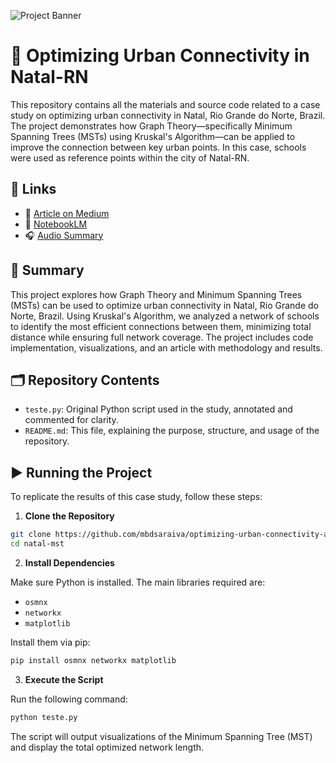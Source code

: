 ![Project Banner](/images/banner.png)


# 📍 Optimizing Urban Connectivity in Natal-RN

This repository contains all the materials and source code related to a case study on optimizing urban connectivity in Natal, Rio Grande do Norte, Brazil. The project demonstrates how Graph Theory—specifically Minimum Spanning Trees (MSTs) using Kruskal's Algorithm—can be applied to improve the connection between key urban points. In this case, schools were used as reference points within the city of Natal-RN.

## 🔗 Links

- 📄 [Article on Medium](https://medium.com/@matheus.saraiva.083/optimizing-urban-connectivity-a-case-study-with-minimum-spanning-trees-in-natal-rn-brazil-a87e193481eb)
- 🧠 [NotebookLM](https://notebooklm.google.com/notebook/b0b8784e-587f-4455-be50-d0c0aa0f582d)
- 🎧 [Audio Summary](https://drive.google.com/file/d/1dYcZXZNEGvvF-s3TK7Em-SJ8xZlB9pAm/view?usp=sharing)

## 📄 Summary

This project explores how Graph Theory and Minimum Spanning Trees (MSTs) can be used to optimize urban connectivity in Natal, Rio Grande do Norte, Brazil. Using Kruskal's Algorithm, we analyzed a network of schools to identify the most efficient connections between them, minimizing total distance while ensuring full network coverage. The project includes code implementation, visualizations, and an article with methodology and results.


## 🗂️ Repository Contents

- `teste.py`: Original Python script used in the study, annotated and commented for clarity.
- `README.md`: This file, explaining the purpose, structure, and usage of the repository.

## ▶️ Running the Project

To replicate the results of this case study, follow these steps:

1. **Clone the Repository**

```bash
git clone https://github.com/mbdsaraiva/optimizing-urban-connectivity-a-case-study-with-minimum-spanning-trees-in-Natal-RN-Brazil.git natal-mst
cd natal-mst

```

2. **Install Dependencies**

Make sure Python is installed. The main libraries required are:

- `osmnx`
- `networkx`
- `matplotlib`

Install them via pip:

```bash
pip install osmnx networkx matplotlib
```

3. **Execute the Script**

Run the following command:

```bash
python teste.py
```

The script will output visualizations of the Minimum Spanning Tree (MST) and display the total optimized network length.
